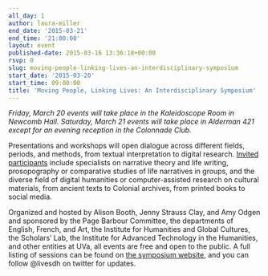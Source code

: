 ```yaml
---
all_day: 1
author: laura-miller
end_date: '2015-03-21'
end_time: '21:00:00'
layout: event
published-date: 2015-03-16 13:36:18+00:00
rsvp: 0
slug: moving-people-linking-lives-an-interdisciplinary-symposium
start_date: '2015-03-20'
start_time: 09:00:00
title: 'Moving People, Linking Lives: An Interdisciplinary Symposium'
---
```


_Friday, March 20 events will take place in the Kaleidoscope Room in Newcomb Hall.
Saturday, March 21 events will take place in Alderman 421 except for an evening reception in the Colonnade Club._

Presentations and workshops will open dialogue across different fields, periods, and methods, from textual interpretation to digital research. [Invited participants](http://movingpeoplelinkinglives.org/abstracts/) include specialists on narrative theory and life writing, prosopography or comparative studies of life narratives in groups, and the diverse field of digital humanities or computer-assisted research on cultural materials, from ancient texts to Colonial archives, from printed books to social media.

Organized and hosted by Alison Booth, Jenny Strauss Clay, and Amy Odgen and sponsored by the Page Barbour Committee, the departments of English, French, and Art, the Institute for Humanities and Global Cultures, the Scholars’ Lab, the Institute for Advanced Technology in the Humanities, and other entities at UVa, all events are free and open to the public. A full listing of sessions can be found on [the symposium website](http://movingpeoplelinkinglives.org/), and you can follow @livesdh on twitter for updates.
